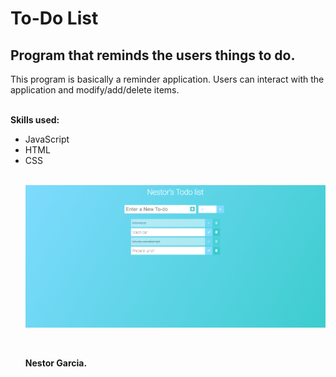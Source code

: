 # To-Do List
<h2>Program that reminds the users things to do.</h2>
<p>This program is basically a reminder application. Users can interact with the application and modify/add/delete items.
<br>
  <br>

  <b>Skills used:</b>
  <p></p>
  <ul>
  <li>JavaScript</li>
    <li>HTML</li>
    <li>CSS</li>

<br>

![](imgs/Capture.PNG)

<br>
<p> <b>Nestor Garcia.</b></p>



